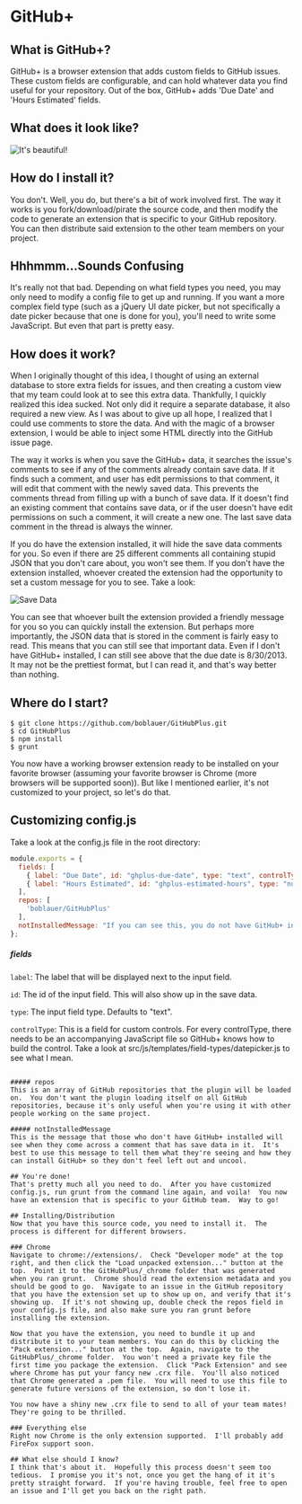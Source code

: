 GitHub+
==========

## What is GitHub+?
GitHub+ is a browser extension that adds custom fields to GitHub issues.  These custom fields are configurable, and can hold whatever data you find useful for your repository.  Out of the box, GitHub+ adds 'Due Date' and 'Hours Estimated' fields.

## What does it look like?
![It's beautiful!](http://i.imgur.com/JGfWdrS.png)

## How do I install it?
You don't.  Well, you do, but there's a bit of work involved first.  The way it works is you fork/download/pirate the source code, and then modify the code to generate an extension that is specific to your GitHub repository.  You can then distribute said extension to the other team members on your project.

## Hhhmmm...Sounds Confusing
It's really not that bad.  Depending on what field types you need, you may only need to modify a config file to get up and running.  If you want a more complex field type (such as a jQuery UI date picker, but not specifically a date picker because that one is done for you), you'll need to write some JavaScript.  But even that part is pretty easy.

## How does it work?
When I originally thought of this idea, I thought of using an external database to store extra fields for issues, and then creating a custom view that my team could look at to see this extra data.  Thankfully, I quickly realized this idea sucked.  Not only did it require a separate database, it also required a new view.  As I was about to give up all hope, I realized that I could use comments to store the data.  And with the magic of a browser extension, I would be able to inject some HTML directly into the GitHub issue page.

The way it works is when you save the GitHub+ data, it searches the issue's comments to see if any of the comments already contain save data.  If it finds such a comment, and user has edit permissions to that comment, it will edit that comment with the newly saved data.  This prevents the comments thread from filling up with a bunch of save data.  If it doesn't find an existing comment that contains save data, or if the user doesn't have edit permissions on such a comment, it will create a new one.  The last save data comment in the thread is always the winner.

If you do have the extension installed, it will hide the save data comments for you.  So even if there are 25 different comments all containing stupid JSON that you don't care about, you won't see them.  If you don't have the extension installed, whoever created the extension had the opportunity to set a custom message for you to see.  Take a look:

![Save Data](http://i.imgur.com/Hf7PExN.png)

You can see that whoever built the extension provided a friendly message for you so you can quickly install the extension.  But perhaps more importantly, the JSON data that is stored in the comment is fairly easy to read.  This means that you can still see that important data.  Even if I don't have GitHub+ installed, I can still see above that the due date is 8/30/2013.  It may not be the prettiest format, but I can read it, and that's way better than nothing.

## Where do I start?
```
$ git clone https://github.com/boblauer/GitHubPlus.git
$ cd GitHubPlus
$ npm install
$ grunt
```
You now have a working browser extension ready to be installed on your favorite browser (assuming your favorite browser is Chrome (more browsers will be supported soon)).  But like I mentioned earlier, it's not customized to your project, so let's do that.

## Customizing config.js
Take a look at the config.js file in the root directory:

```javascript
module.exports = {
  fields: [
    { label: "Due Date", id: "ghplus-due-date", type: "text", controlType: "datepicker" },
    { label: "Hours Estimated", id: "ghplus-estimated-hours", type: "number" }
  ],
  repos: [
    'boblauer/GitHubPlus'
  ],
  notInstalledMessage: "If you can see this, you do not have GitHub+ installed.  To install the extension, please (email this person/visit this url/wish really really hard)"
};
```


##### fields
```label```: The label that will be displayed next to the input field.

```id```: The id of the input field.  This will also show up in the save data.

```type```: The input field type.  Defaults to "text".

```controlType```: This is a field for custom controls.  For every controlType, there needs to be an accompanying JavaScript file so GitHub+ knows how to build the control.  Take a look at src/js/templates/field-types/datepicker.js to see what I mean.
```

##### repos
This is an array of GitHub repositories that the plugin will be loaded on.  You don't want the plugin loading itself on all GitHub repositories, because it's only useful when you're using it with other people working on the same project.

##### notInstalledMessage
This is the message that those who don't have GitHub+ installed will see when they come across a comment that has save data in it.  It's best to use this message to tell them what they're seeing and how they can install GitHub+ so they don't feel left out and uncool.

## You're done!
That's pretty much all you need to do.  After you have customized config.js, run grunt from the command line again, and voila!  You now have an extension that is specific to your GitHub team.  Way to go!

## Installing/Distribution
Now that you have this source code, you need to install it.  The process is different for different browsers.

### Chrome
Navigate to chrome://extensions/.  Check "Developer mode" at the top right, and then click the "Load unpacked extension..." button at the top.  Point it to the GitHubPlus/_chrome folder that was generated when you ran grunt.  Chrome should read the extension metadata and you should be good to go.  Navigate to an issue in the GitHub repository that you have the extension set up to show up on, and verify that it's showing up.  If it's not showing up, double check the repos field in your config.js file, and also make sure you ran grunt before installing the extension.

Now that you have the extension, you need to bundle it up and distribute it to your team members. You can do this by clicking the "Pack extension..." button at the top.  Again, navigate to the GitHubPlus/_chrome folder.  You won't need a private key file the first time you package the extension.  Click "Pack Extension" and see where Chrome has put your fancy new .crx file.  You'll also noticed that Chrome generated a .pem file.  You will need to use this file to generate future versions of the extension, so don't lose it.

You now have a shiny new .crx file to send to all of your team mates!  They're going to be thrilled.

### Everything else
Right now Chrome is the only extension supported.  I'll probably add FireFox support soon.

## What else should I know?
I think that's about it.  Hopefully this process doesn't seem too tedious.  I promise you it's not, once you get the hang of it it's pretty straight forward.  If you're having trouble, feel free to open an issue and I'll get you back on the right path.
